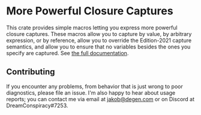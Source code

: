 # More Powerful Closure Captures

This crate provides simple macros letting you express more powerful closure captures. These macros
allow you to capture by value, by arbitrary expression, or by reference, allow you to override the
Edition-2021 capture semantics, and allow you to ensure that no variables besides the ones you
specify are captured. See [the full documentation][documentation].

[documentation]: https://docs.rs/captures

## Contributing

If you encounter any problems, from behavior that is just wrong to poor diagnostics, please file an
issue. I'm also happy to hear about usage reports; you can contact me via email at jakob@degen.com
or on Discord at DreamConspiracy#7253.
